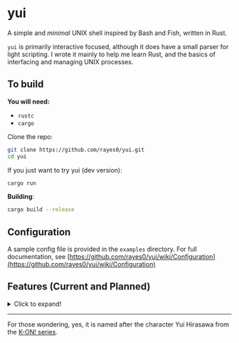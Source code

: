 # yui

A simple and *minimal* UNIX shell inspired by Bash and Fish, written in Rust.

`yui` is primarily interactive focused, although it does have a small parser for light scripting. I wrote it mainly to help me learn Rust, and the basics of interfacing and managing UNIX processes.

## To build

**You will need:**

- `rustc`
- `cargo`

Clone the repo:

```sh
git clone https://github.com/rayes0/yui.git
cd yui
```

If you just want to try yui (dev version):

```sh
cargo run
```

**Building**:

```sh
cargo build --release
```

## Configuration

A sample config file is provided in the `examples` directory. For full documentation, see [https://github.com/rayes0/yui/wiki/Configuration](https://github.com/rayes0/yui/wiki/Configuration)

## Features (Current and Planned)

<details>
<summary>Click to expand!</summary>
<br>

- [ ] *Documentation*

**Core**

- [X] Run basic commands with args
- [X] Quoted strings: `""` and `''`
- [ ] Simple signal handling
- [ ] Exit code handling
- [X] `~` expansion for homedir
- [ ] Comprehensive bash-like history expansion:
	- [ ] `!!` history expansion
	- [ ] bash-like "magic space"
	- [ ] history expansion by both relative and absolute index
	- [ ] Advanced expansion with globbing: `!*`, `!$`, `!^`
	- [X] Reverse history search
- [ ] Differentiate between login and non login shell
- [ ] Job control
  - [ ] `jobs`, `bg` and `fg` builtins
  - [ ] CTRL-Z
- [ ] Run command with temporary environment, eg: `PATH=/bin ls`
- [ ] Built-in ability to time commands (eg: individual commands in pipe), and other stats

**Editing**

- [X] Utilize readline vi or emacs modes to edit lines
- [ ] Support for multi-line commands (with `\`)
- [ ] Support using external editor to edit commands
- [ ] Option for inline alias, variable, and history expansion

**Parser**

- [ ] *small* parser for light scripting only, mainly to make the config somewhat bashrc-like (partly finished)
	- [X] Full line comments starting with `#`
	- [ ] Partial line comments
	- [ ] `if` conditionals
- [ ] functions

**Operators and Syntax**

- [ ] `test`, `[`, and `]` for testing conditionals
	- [ ] `==`, `!=`, `<`, `>`
- [ ] AND and OR: `&&` and `||`
- [X] End of command: `;`
- [ ] Basic arithmetic: `+`, `-`, `/`, `*`, `%`
	- [ ] Follow order of operations
	- [ ] Float calculations
- [X] Pipes via `|`
- [ ] Redirections via `>` and `<`
- [ ] `\` for escaping characters
- [ ] Support for globs: `*`, `[...]`, `?`, `{...}` etc.
- [ ] Command substitution (subshells?) through `$()` and backticked strings

**Builtins**

- [X] `echo`
  - [X] Print basic text
  - [ ] Support printing styled text
  - [ ] Support same flags as bash's builtin version
- [X] `cd`
- [X] `exit`
	- [ ] Specify custom exit code
- [ ] `history`
- [X] `alias`
- [ ] `exec`
- [X] `export` (env vars)
- [ ] `bind`, to create custom keybinds
- [X] `set`, to change settings on the fly

**Completion and Hinting**

- [ ] toml files or similar for custom completions
- [X] Directory and file completions
- [ ] Command completions
- [X] Automatic completion hinting from history
	- [ ] Intelligent hinting according to cwd
- [ ] Host completion for ssh

**Customization**

- [X] Read settings from configuration file
- [ ] Optional truecolor support
- [ ] Simple prompt customization

**Won't do** (Things that will *not* be implemented into `yui`, at least for the time being):

- `for`, `while`, `until`, etc. Any kind of looping  -  use a proper scripting language for that
	- "What! No for loops?!!. What if I need to loop over a directory of files or something?"  -  Use proper tools meant for that, eg: the `find` command for the directory example
- Advanced arithmetic, precision above 8-9 digits, trigonometry, etc. - use an appropriate tool for that
- Advanced/special expansions: `$$`, `${foo/foo/bar}`, `${foo##.*}`, etc. - You should probably be using a proper scripting language if you need these

</details>

---

For those wondering, yes, it is named after the character Yui Hirasawa from the [K-ON! series](https://en.wikipedia.org/wiki/K-On!).
